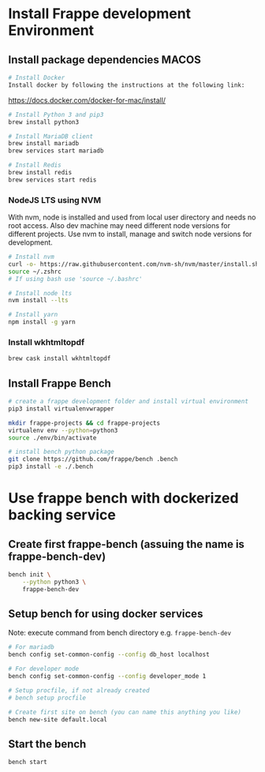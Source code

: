 # Install Frappe development Environment

## Install package dependencies MACOS

```sh
# Install Docker
Install docker by following the instructions at the following link:
```
https://docs.docker.com/docker-for-mac/install/

```sh
# Install Python 3 and pip3
brew install python3

# Install MariaDB client
brew install mariadb
brew services start mariadb

# Install Redis 
brew install redis
brew services start redis
```

### NodeJS LTS using NVM

With nvm, node is installed and used from local user directory and needs no root access.
Also dev machine may need different node versions for different projects.
Use nvm to install, manage and switch node versions for development.

```sh
# Install nvm
curl -o- https://raw.githubusercontent.com/nvm-sh/nvm/master/install.sh | bash
source ~/.zshrc
# If using bash use 'source ~/.bashrc'

# Install node lts
nvm install --lts

# Install yarn
npm install -g yarn
```

### Install wkhtmltopdf

```sh
brew cask install wkhtmltopdf
```

## Install Frappe Bench

```sh
# create a frappe development folder and install virtual environment
pip3 install virtualenvwrapper 

mkdir frappe-projects && cd frappe-projects
virtualenv env --python=python3
source ./env/bin/activate

# install bench python package
git clone https://github.com/frappe/bench .bench
pip3 install -e ./.bench
```

# Use frappe bench with dockerized backing service

## Create first frappe-bench (assuing the name is frappe-bench-dev)

```sh
bench init \
    --python python3 \
    frappe-bench-dev
```

## Setup bench for using docker services

Note: execute command from bench directory e.g. `frappe-bench-dev`

```sh
# For mariadb
bench config set-common-config --config db_host localhost

# For developer mode
bench config set-common-config --config developer_mode 1

# Setup procfile, if not already created
# bench setup procfile

# Create first site on bench (you can name this anything you like)
bench new-site default.local
```

## Start the bench

```sh
bench start
```
